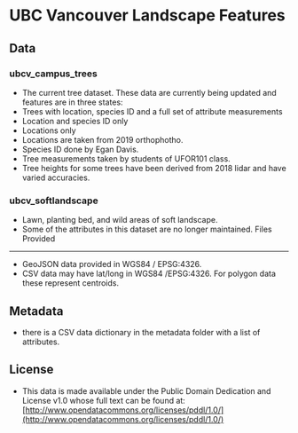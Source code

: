 
UBC Vancouver Landscape Features
================================

Data
----
### ubcv_campus_trees
- The current tree dataset. These data are currently being updated and features are in three states:
 - Trees with location, species ID and a full set of attribute measurements
 - Location and species ID only
 - Locations only
- Locations are taken from 2019 orthophotho.
- Species ID done by Egan Davis.
- Tree measurements taken by students of UFOR101 class.
- Tree heights for some trees have been derived from 2018 lidar and have varied accuracies.
### ubcv_softlandscape
- Lawn, planting bed, and wild areas of soft landscape.
- Some of the attributes in this dataset are no longer maintained.
Files Provided
--------------
* GeoJSON data provided in WGS84 / EPSG:4326.
* CSV data may have lat/long in WGS84 /EPSG:4326. For polygon data these represent centroids.

Metadata
--------
* there is a CSV data dictionary in the metadata folder with a list of attributes.

License
-------
* This data is made available under the Public Domain Dedication and License v1.0 whose full text can be found at: [http://www.opendatacommons.org/licenses/pddl/1.0/](http://www.opendatacommons.org/licenses/pddl/1.0/)